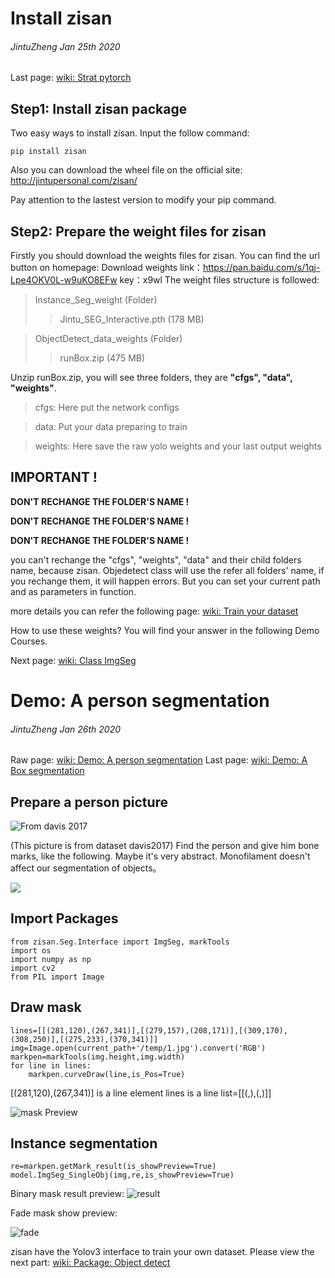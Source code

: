 # Install zisan
######  JintuZheng  Jan 25th 2020
Last page:  [wiki: Strat pytorch](http://jintupersonal.com/zisan/doc/1.html)

## Step1: Install zisan package
Two easy ways to install zisan.
Input the follow command:

    pip install zisan
   
  Also you can download the wheel file on the official site:
  http://jintupersonal.com/zisan/


Pay attention to the lastest version to modify your pip command.


## Step2: Prepare the weight files for zisan
Firstly you should download the weights files for zisan.
You can find the url button on homepage: Download weights
link：https://pan.baidu.com/s/1qj-Lpe4OKV0L-w9uKO8EFw 
key：x9wl 
The weight files structure is followed:
> Instance_Seg_weight (Folder)
> >Jintu_SEG_Interactive.pth (178 MB)

>ObjectDetect_data_weights (Folder)
>>runBox.zip (475 MB)

Unzip runBox.zip, you will see three folders, they are **"cfgs", "data", "weights"**.

> cfgs: Here put the network configs

> data: Put your data preparing to train 

> weights: Here save the raw yolo weights and your last output weights

## IMPORTANT  !
**DON'T RECHANGE THE FOLDER'S NAME !**

**DON'T RECHANGE THE FOLDER'S NAME !**

**DON'T RECHANGE THE FOLDER'S NAME !**

you can't rechange the "cfgs", "weights", "data" and their child folders name, because zisan. Objedetect class will use the refer all folders' name, if you rechange them, it will happen errors. But you can set your current path and as parameters in function.

more details you can refer the following page: [wiki: Train your dataset](http://jintupersonal.com/zisan/doc/7.html)

How to use these weights?
You will find your answer in the following Demo Courses.

Next page:  [wiki: Class ImgSeg](http://jintupersonal.com/zisan/doc/3.html)

# Demo: A person segmentation
######  JintuZheng  Jan 26th 2020
Raw page:  [wiki: Demo: A person segmentation](http://jintupersonal.com/zisan/doc/5.html)
Last page:  [wiki: Demo: A Box segmentation](http://jintupersonal.com/zisan/doc/4.html)
## Prepare a person picture
![From davis 2017](https://gitee.com/jintuzheng/Github_README_assets/blob/master/5.1.jpg?v=1&type=image)

(This picture is from dataset davis2017)
Find the person and give him bone marks, like the following. Maybe it's very abstract. Monofilament doesn't affect our segmentation of objects。

<img src="http://jintupersonal.com/zisan/doc/images/5.2.jpg">

## Import Packages

    from zisan.Seg.Interface import ImgSeg, markTools
    import os
    import numpy as np
    import cv2
    from PIL import Image

## Draw mask

    lines=[[(281,120),(267,341)],[(279,157),(208,171)],[(309,170),(308,250)],[(275,233),(370,341)]]
    img=Image.open(current_path+'/temp/1.jpg').convert('RGB')
    markpen=markTools(img.height,img.width)
    for line in lines:
    	markpen.curveDraw(line,is_Pos=True)

[(281,120),(267,341)] is a line element
lines is a line list=[[(,),(,)]]

![mask Preview](https://gitee.com/jintuzheng/Github_README_assets/blob/master/5.3.jpg?v=1&type=image)


## Instance segmentation

    re=markpen.getMark_result(is_showPreview=True)
    model.ImgSeg_SingleObj(img,re,is_showPreview=True)
   
   Binary mask result preview:
   ![result](https://gitee.com/jintuzheng/Github_README_assets/blob/master/5.4.jpg?v=1&type=image)


Fade mask show preview:

![fade](https://gitee.com/jintuzheng/Github_README_assets/blob/master/5.5.jpg?v=1&type=image)

zisan have the Yolov3 interface to train your own dataset.
Please view the next part:
[wiki: Package: Object detect](http://jintupersonal.com/zisan/doc/6.html)

